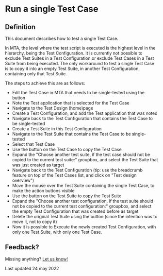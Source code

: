 # Run a single Test Case

## Definition

This document describes how to test a single Test Case.

In MTA, the level where the test script is executed is the highest level in the hierarchy, being the Test Configuration. It is currently not possible to exclude Test Suites in a Test Configuration or exclude Test Cases in a Test Suite from being executed. The only workaround to test a single Test Case is to copy it into an empty Test Suite, in another Test Configuration, containing only that Test Suite.

The steps to achieve this are as follows:
- Edit the Test Case in MTA that needs to be single-tested using the <i class="fa fa-pencil" ></i> button
- Note the Test application that is selected for the Test Case
- Navigate to the Test Design (home)page
- Create a Test Configuration, and add the Test application that was noted
- Navigate back to the Test Configuration that contains the Test Case to be single-tested
- Create a Test Suite in this Test Configuration
- Navigate to the Test Suite that contains the Test Case to be single-tested
- Select that Test Case
- Use the <i class="fa fa-copy" ></i> button on the Test Case to copy the Test Case
- Expand the "Choose another test suite, if the test case should not be copied to the current test suite:" groupbox, and select the Test Suite that was just created as target
- Navigate back to the Test Configuration (tip: use the breadcrumb feature on top of the Test Cases list, and click on "Test design overview")
- Move the mouse over the Test Suite containing the single Test Case, to make the action buttons visible
- Use the <i class="fa fa-copy" ></i> button on the Test Suite to copy the Test Suite
- Expand the "Choose another test configuration, if the test suite should not be copied to the current test configuration:" groupbox, and select the empty Test Configuration that was created before as target
- Delete the original Test Suite using the <i class="fa fa-trash-alt" ></i> button (since the intention was to move it, not to copy it)
- Now it is possible to Execute the newly created Test Configuration, with only one Test Suite, with only one Test Case.


## Feedback?
Missing anything? [Let us know!](mailto:support@menditect.com)

Last updated 24 may 2022